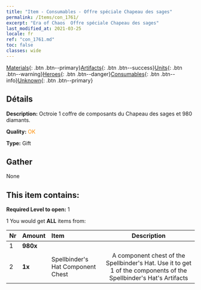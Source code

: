 ```yaml
---
title: "Item - Consumables - Offre spéciale Chapeau des sages"
permalink: /Items/con_1761/
excerpt: "Era of Chaos  Offre spéciale Chapeau des sages"
last_modified_at: 2021-03-25
locale: fr
ref: "con_1761.md"
toc: false
classes: wide
---
```

 [Materials](/fr/Items/){: .btn .btn--primary}[Artifacts](/fr/Items/Artifacts/){: .btn .btn--success}[Units](/fr/Items/Units/){: .btn .btn--warning}[Heroes](/fr/Items/Heroes/){: .btn .btn--danger}[Consumables](/fr/Items/Consumables/){: .btn .btn--info}[Unknown](/fr/Items/Unknown/){: .btn .btn--primary}

## Détails
 **Description:** Octroie 1 coffre de composants du Chapeau des sages et 980 diamants.

 **Quality:** <span style="color: #FF8C00">OK</span>

 **Type:** Gift

## Gather

  None

## This item contains:

 **Required Level to open:** 1

 1 You would get **ALL** items  from:

  | Nr | Amount |     Item    | Description |
  |:---|:-------|:------------|:-----------:|
  | 1 |  **980x** | <i class="fas fa-gem"/> |  | 
  | 2 |  **1x** | Spellbinder's Hat Component Chest | A component chest of the Spellbinder's Hat. Use it to get 1 of the components of the Spellbinder's Hat's Artifacts  | 
